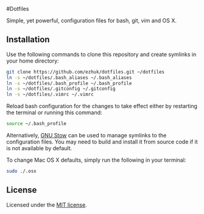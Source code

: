 #Dotfiles

Simple, yet powerful, configuration files for bash, git, vim and OS X.

## Installation

Use the following commands to clone this repository and create symlinks in your home directory:

```bash
git clone https://github.com/ezhuk/dotfiles.git ~/dotfiles
ln -s ~/dotfiles/.bash_aliases ~/.bash_aliases
ln -s ~/dotfiles/.bash_profile ~/.bash_profile
ln -s ~/dotfiles/.gitconfig ~/.gitconfig
ln -s ~/dotfiles/.vimrc ~/.vimrc
```

Reload bash configuration for the changes to take effect either by restarting the terminal or running this command:

```bash
source ~/.bash_profile
```

Alternatively, [GNU Stow](http://www.gnu.org/software/stow/) can be used to manage symlinks to the configuration files. You may need to build and install it from source code if it is not available by default.

To change Mac OS X defaults, simply run the following in your terminal:

```bash
sudo ./.osx
```

## License

Licensed under the [MIT license](LICENSE).
